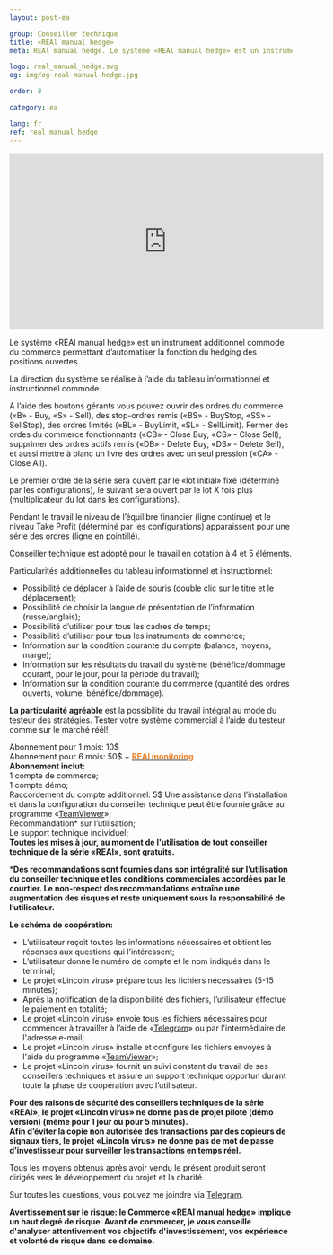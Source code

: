```yaml
---
layout: post-ea

group: Conseiller technique
title: «REAl manual hedge»
meta: REAl manual hedge. Le système «REAl manual hedge» est un instrument additionnel commode du commerce permettant d’automatiser la fonction du hedging des positions ouvertes. Tous les moyens obtenus après avoir vendu le présent produit seront dirigés vers le développement du projet et la charité.

logo: real_manual_hedge.svg
og: img/og-real-manual-hedge.jpg

order: 8

category: ea

lang: fr
ref: real_manual_hedge
---
```


<div class="video-container mb-3">
  <iframe class="mx-auto d-block" width="560" height="315" src="https://www.youtube.com/embed/rZQnHByerlY?rel=0&amp;controls=2&amp;showinfo=0" frameborder="0" allow="autoplay; encrypted-media" allowfullscreen> </iframe>
</div>


Le système «REAl manual hedge» est un instrument additionnel commode du commerce permettant d’automatiser la fonction du hedging des positions ouvertes.  

La direction du système se réalise à l’aide du tableau informationnel et instructionnel commode.  

A l’aide des boutons gérants vous pouvez ouvrir des ordres du commerce («B» - Buy, «S» - Sell), des stop-ordres remis («BS» - BuyStop, «SS» - SellStop), des ordres limités («BL» - BuyLimit, «SL» - SellLimit). Fermer des ordes du commerce fonctionnants («CB» - Close Buy, «CS» - Close Sell), supprimer des ordres actifs remis («DB» - Delete Buy, «DS» - Delete Sell), et aussi mettre à blanc un livre des ordres avec un seul pression («CA» - Close All).  

Le premier ordre de la série sera ouvert par le «lot initial» fixé (déterminé par les configurations), le suivant sera ouvert par le lot X fois plus (multiplicateur du lot dans les configurations).  

Pendant le travail le niveau de l’équilibre financier (ligne continue) et le niveau Take Profit (déterminé par les configurations) apparaissent pour une série des ordres (ligne en pointillé).  

Conseiller technique est adopté pour le travail en cotation à 4 et 5 éléments.  

Particularités additionnelles du tableau informationnel et instructionnel:

  - Possibilité de déplacer à l’aide de souris (double clic sur le titre et le déplacement);
  - Possibilité de choisir la langue de présentation de l’information (russe/anglais);
  - Possibilité d’utiliser pour tous les cadres de temps;
  - Possibilité d’utiliser pour tous les instruments de commerce;
  - Information sur la condition courante du compte (balance, moyens, marge);
  - Information sur les résultats du travail du système (bénéfice/dommage courant, pour le jour, pour la période du travail);
  - Information sur la condition courante du commerce (quantité des ordres ouverts, volume, bénéfice/dommage).
  
**La particularité agréable** est la possibilité du travail intégral au mode du testeur des stratégies. Tester votre système commercial à l’aide du testeur comme sur le marché réél!  

Abonnement pour 1 mois: 10$  
  Abonnement pour 6 mois: 50$ + **<a href="https://lincolnvirus.com/projects/fr/forex/real_monitoring.html" target="_blank"><span style="color:#f07e20">REAl monitoring</span></a>**  
  **Abonnement inclut:**  
  1 compte de commerce;  
  1 compte démo;  
  Raccordement du compte additionnel: 5$
  Une assistance dans  l’installation et dans la configuration du conseiller technique peut être fournie grâce au programme «<a href="https://www.teamviewer.com/" target="_blank">TeamViewer</a>»;  
  Recommandation* sur l’utilisation;  
  Le support technique individuel;  
  **Toutes les mises à jour, au moment de l'utilisation de tout conseiller technique de la série «REAl», sont gratuits.**  
  
***Des recommandations sont fournies dans son intégralité sur l’utilisation du conseiller technique et les conditions commerciales accordées par le courtier. Le non-respect des recommandations entraîne une augmentation des risques et reste uniquement sous la responsabilité de l’utilisateur.**  

**Le schéma de coopération:**  

- L’utilisateur reçoit toutes les informations nécessaires et obtient les réponses aux questions qui l'intéressent;  
- L’utilisateur donne le numéro de compte et le nom indiqués dans le terminal;  
- Le projet «Lincoln virus» prépare tous les fichiers nécessaires (5-15 minutes);  
- Après la notification de la disponibilité des fichiers, l’utilisateur effectue le paiement en totalité;  
- Le projet «Lincoln virus» envoie tous les fichiers nécessaires pour commencer à travailler à l’aide de «<a href="https://t.me/chutkoy" target="_blank">Telegram</a>» ou par l'intermédiaire de l'adresse e-mail;  
- Le projet «Lincoln virus» installe et configure les fichiers envoyés à l'aide du programme «<a href="https://www.teamviewer.com/" target="_blank">TeamViewer</a>»;  
- Le projet «Lincoln virus» fournit un suivi constant du travail de ses conseillers techniques et assure un support technique opportun durant toute la phase de coopération avec l’utilisateur.  

**Pour des raisons de sécurité des conseillers techniques de la série «REAl», le projet «Lincoln virus» ne donne pas de projet pilote (démo version) (même pour 1 jour ou pour 5 minutes).**  
**Afin d’éviter la copie non autorisée des transactions par des copieurs de signaux tiers, le projet «Lincoln virus» ne donne pas de mot de passe d’investisseur pour surveiller les transactions en temps réel.**  

Tous les moyens obtenus après avoir vendu le présent produit seront dirigés vers le développement du projet et la charité.  

Sur toutes les questions, vous pouvez me joindre via <a href="https://t.me/chutkoy" target="_blank">Telegram</a>.  

**Avertissement sur le risque: le Commerce «REAl manual hedge» implique un haut degré de risque. Avant de commercer, je vous conseille d'analyser attentivement vos objectifs d'investissement, vos expérience et volonté de risque dans ce domaine.**
